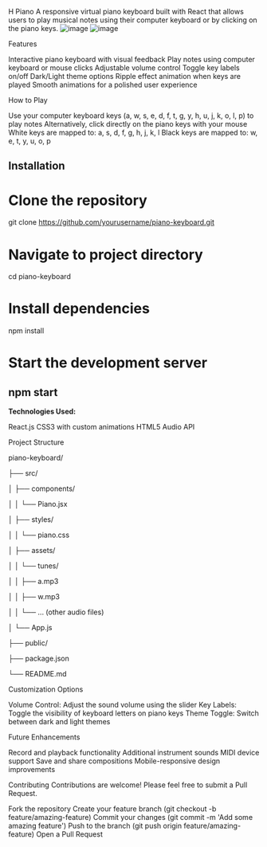 H Piano
A responsive virtual piano keyboard built with React that allows users to play musical notes using their computer keyboard or by clicking on the piano keys.
![image](https://github.com/user-attachments/assets/b7a5ae6e-cd53-4df9-b715-7a16596c5301)
![image](https://github.com/user-attachments/assets/b1ed2525-6200-4923-8567-e64720d96109)

Features

Interactive piano keyboard with visual feedback
Play notes using computer keyboard or mouse clicks
Adjustable volume control
Toggle key labels on/off
Dark/Light theme options
Ripple effect animation when keys are played
Smooth animations for a polished user experience

How to Play

Use your computer keyboard keys (a, w, s, e, d, f, t, g, y, h, u, j, k, o, l, p) to play notes
Alternatively, click directly on the piano keys with your mouse
White keys are mapped to: a, s, d, f, g, h, j, k, l
Black keys are mapped to: w, e, t, y, u, o, p

Installation
----------------------------------------------------------------------------------------------------------------------------------------------------------------------------------------------------------------------------
# Clone the repository
git clone https://github.com/yourusername/piano-keyboard.git

# Navigate to project directory
cd piano-keyboard

# Install dependencies
npm install

# Start the development server
npm start
----------------------------------------------------------------------------------------------------------------------------------------------------------------------------------------------------------------------------
**Technologies Used:**

React.js
CSS3 with custom animations
HTML5 Audio API

Project Structure

piano-keyboard/

├── src/

│   ├── components/

│   │   └── Piano.jsx

│   ├── styles/

│   │   └── piano.css

│   ├── assets/

│   │   └── tunes/

│   │       ├── a.mp3

│   │       ├── w.mp3

│   │       └── ... (other audio files)

│   └── App.js

├── public/

├── package.json

└── README.md

Customization Options

Volume Control: Adjust the sound volume using the slider
Key Labels: Toggle the visibility of keyboard letters on piano keys
Theme Toggle: Switch between dark and light themes

Future Enhancements

 Record and playback functionality
 Additional instrument sounds
 MIDI device support
 Save and share compositions
 Mobile-responsive design improvements

Contributing
Contributions are welcome! Please feel free to submit a Pull Request.

Fork the repository
Create your feature branch (git checkout -b feature/amazing-feature)
Commit your changes (git commit -m 'Add some amazing feature')
Push to the branch (git push origin feature/amazing-feature)
Open a Pull Request
